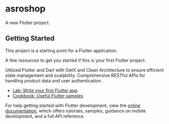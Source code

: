 # asroshop

A new Flutter project.

## Getting Started

This project is a starting point for a Flutter application.

A few resources to get you started if this is your first Flutter project:


  Utilized  Flutter and  Dart with GetX and Clean Architecture to  ensure efficient state management and scalability. 
  Comprehensive RESTful APIs for handling product data and user authentication .

  
- [Lab: Write your first Flutter app](https://docs.flutter.dev/get-started/codelab)
- [Cookbook: Useful Flutter samples](https://docs.flutter.dev/cookbook)

For help getting started with Flutter development, view the
[online documentation](https://docs.flutter.dev/), which offers tutorials,
samples, guidance on mobile development, and a full API reference.
